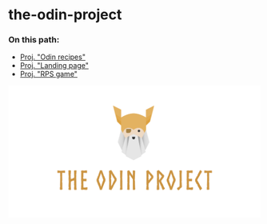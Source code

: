 # the-odin-project

### On this path:

- [Proj. "Odin recipes"](https://s2kdev.github.io/the-odin-project/Foundations/projects/odin-recipes/)
- [Proj. "Landing page"](https://s2kdev.github.io/the-odin-project/Foundations/projects/landing-page/)
- [Proj. "RPS game"](https://s2kdev.github.io/the-odin-project/Foundations/projects/rock-paper-scissors)

![TOP logo](Foundations/projects/odin-recipes/images/TOP.png)
